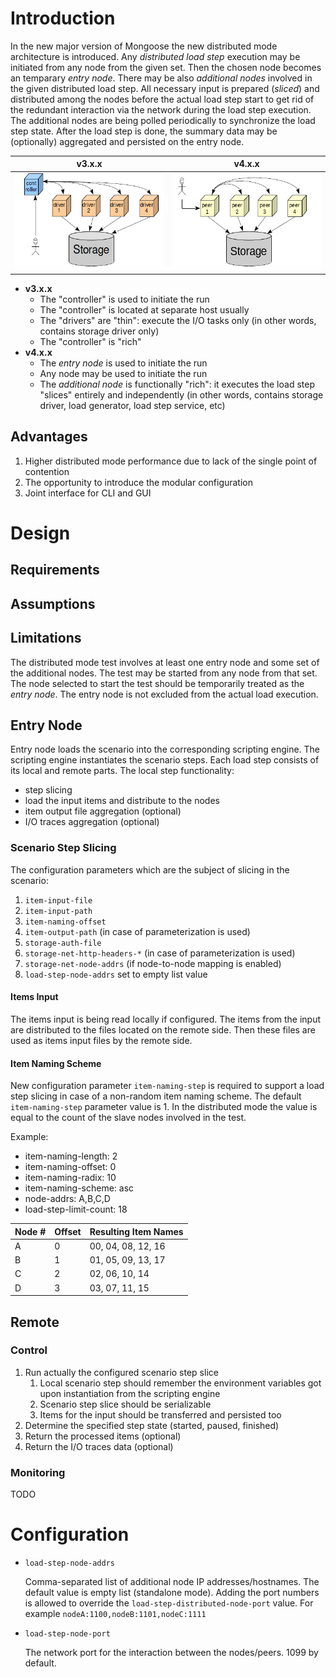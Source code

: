 # Introduction

In the new major version of Mongoose the new distributed mode architecture is introduced. Any *distributed load step*
execution may be initiated from any node from the given set. Then the chosen node becomes an temparary *entry node*.
There may be also *additional nodes* involved in the given distributed load step. All necessary input is prepared
(*sliced*) and distributed among the nodes before the actual load step start to get rid of the redundant interaction
via the network during the load step execution. The additional nodes are being polled periodically to synchronize the
load step state. After the load step is done, the summary data may be (optionally) aggregated and persisted on the entry
node.

| v3.x.x | v4.x.x
|----|----
| ![Distributed Mode v3.x.x](../images/distributed_mode_v3.png) | ![Distributed Mode v4.x.x](../images/distributed_mode_v4.png)

* **v3.x.x**
    * The "controller" is used to initiate the run
    * The "controller" is located at separate host usually
    * The "drivers" are "thin": execute the I/O tasks only (in other words, contains storage driver only)
    * The "controller" is "rich"
* **v4.x.x**
    * The *entry node* is used to initiate the run
    * Any node may be used to initiate the run
    * The *additional node* is functionally "rich": it executes the load step "slices" entirely and independently (in
      other words, contains storage driver, load generator, load step service, etc)

## Advantages

1. Higher distributed mode performance due to lack of the single point of contention
2. The opportunity to introduce the modular configuration
3. Joint interface for CLI and GUI

# Design

## Requirements

## Assumptions

## Limitations

The distributed mode test involves at least one entry node and some set of the additional nodes. The test may be started
from any node from that set. The node selected to start the test should be temporarily treated as the *entry node*.
The entry node is not excluded from the actual load execution.

## Entry Node

Entry node loads the scenario into the corresponding scripting engine. The scripting engine instantiates the scenario
steps. Each load step consists of its local and remote parts. The local step functionality:

* step slicing
* load the input items and distribute to the nodes
* item output file aggregation (optional)
* I/O traces aggregation (optional)

### Scenario Step Slicing

The configuration parameters which are the subject of slicing in the scenario:

1. `item-input-file`
2. `item-input-path`
3. `item-naming-offset`
4. `item-output-path` (in case of parameterization is used)
5. `storage-auth-file`
6. `storage-net-http-headers-*` (in case of parameterization is used)
7. `storage-net-node-addrs` (if node-to-node mapping is enabled)
8. `load-step-node-addrs` set to empty list value

#### Items Input

The items input is being read locally if configured. The items from the input are distributed to the files located on
the remote side. Then these files are used as items input files by the remote side.

#### Item Naming Scheme

New configuration parameter `item-naming-step` is required to support a load step slicing in case of a non-random item
naming scheme. The default `item-naming-step` parameter value is 1. In the distributed mode the value is equal to the
count of the slave nodes involved in the test.

Example:

* item-naming-length: 2
* item-naming-offset: 0
* item-naming-radix: 10
* item-naming-scheme: asc
* node-addrs: A,B,C,D
* load-step-limit-count: 18

| Node # | Offset | Resulting Item Names |
|--------|--------|----------------------|
| A      | 0      | 00, 04, 08, 12, 16   |
| B      | 1      | 01, 05, 09, 13, 17   |
| C      | 2      | 02, 06, 10, 14       |
| D      | 3      | 03, 07, 11, 15       |

## Remote

### Control

1. Run actually the configured scenario step slice
    1. Local scenario step should remember the environment variables got upon instantiation from the scripting engine
    2. Scenario step slice should be serializable
    3. Items for the input should be transferred and persisted too
2. Determine the specified step state (started, paused, finished)
3. Return the processed items (optional)
4. Return the I/O traces data (optional)

### Monitoring

TODO

# Configuration

* `load-step-node-addrs`

    Comma-separated list of additional node IP addresses/hostnames. The default value is empty list (standalone mode).
    Adding the port numbers is allowed to override the `load-step-distributed-node-port` value. For example
    `nodeA:1100,nodeB:1101,nodeC:1111`

* `load-step-node-port`

    The network port for the interaction between the nodes/peers. 1099 by default.
